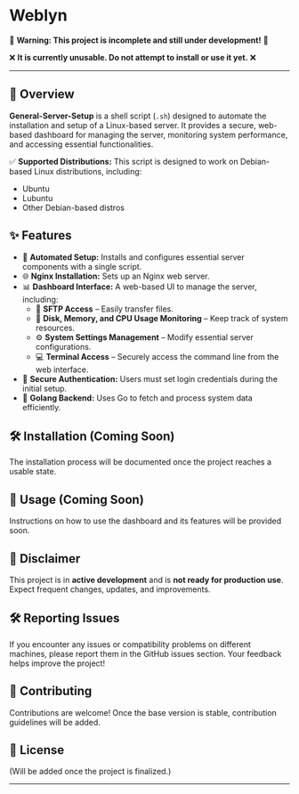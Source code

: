 # Weblyn

🚧 **Warning: This project is incomplete and still under development!** 🚧

❌ **It is currently unusable. Do not attempt to install or use it yet.** ❌

---

## 📌 Overview

**General-Server-Setup** is a shell script (`.sh`) designed to automate the installation and setup of a Linux-based server. It provides a secure, web-based dashboard for managing the server, monitoring system performance, and accessing essential functionalities.

✅ **Supported Distributions:** This script is designed to work on Debian-based Linux distributions, including:
  - Ubuntu
  - Lubuntu
  - Other Debian-based distros

## ✨ Features

- 📌 **Automated Setup:** Installs and configures essential server components with a single script.
- 🌐 **Nginx Installation:** Sets up an Nginx web server.
- 📊 **Dashboard Interface:** A web-based UI to manage the server, including:
  - 📂 **SFTP Access** – Easily transfer files.
  - 💾 **Disk, Memory, and CPU Usage Monitoring** – Keep track of system resources.
  - ⚙️ **System Settings Management** – Modify essential server configurations.
  - 💻 **Terminal Access** – Securely access the command line from the web interface.
- 🔑 **Secure Authentication:** Users must set login credentials during the initial setup.
- 🚀 **Golang Backend:** Uses Go to fetch and process system data efficiently.

## 🛠️ Installation (Coming Soon)

The installation process will be documented once the project reaches a usable state.

## 📝 Usage (Coming Soon)

Instructions on how to use the dashboard and its features will be provided soon.

## 📌 Disclaimer

This project is in **active development** and is **not ready for production use**. Expect frequent changes, updates, and improvements.

## 🛠️ Reporting Issues

If you encounter any issues or compatibility problems on different machines, please report them in the GitHub issues section. Your feedback helps improve the project!

## 🔧 Contributing

Contributions are welcome! Once the base version is stable, contribution guidelines will be added.

## 📜 License

(Will be added once the project is finalized.)

---


